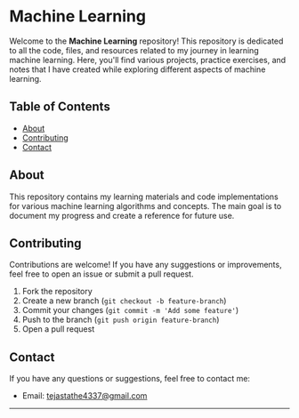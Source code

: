 # Machine Learning

Welcome to the **Machine Learning** repository! This repository is dedicated to all the code, files, and resources related to my journey in learning machine learning. Here, you'll find various projects, practice exercises, and notes that I have created while exploring different aspects of machine learning.

## Table of Contents

- [About](#about)
- [Contributing](#contributing)
- [Contact](#contact)

## About

This repository contains my learning materials and code implementations for various machine learning algorithms and concepts. The main goal is to document my progress and create a reference for future use.


## Contributing

Contributions are welcome! If you have any suggestions or improvements, feel free to open an issue or submit a pull request.

1. Fork the repository
2. Create a new branch (`git checkout -b feature-branch`)
3. Commit your changes (`git commit -m 'Add some feature'`)
4. Push to the branch (`git push origin feature-branch`)
5. Open a pull request

## Contact

If you have any questions or suggestions, feel free to contact me: 
- Email: tejastathe4337@gmail.com

---
